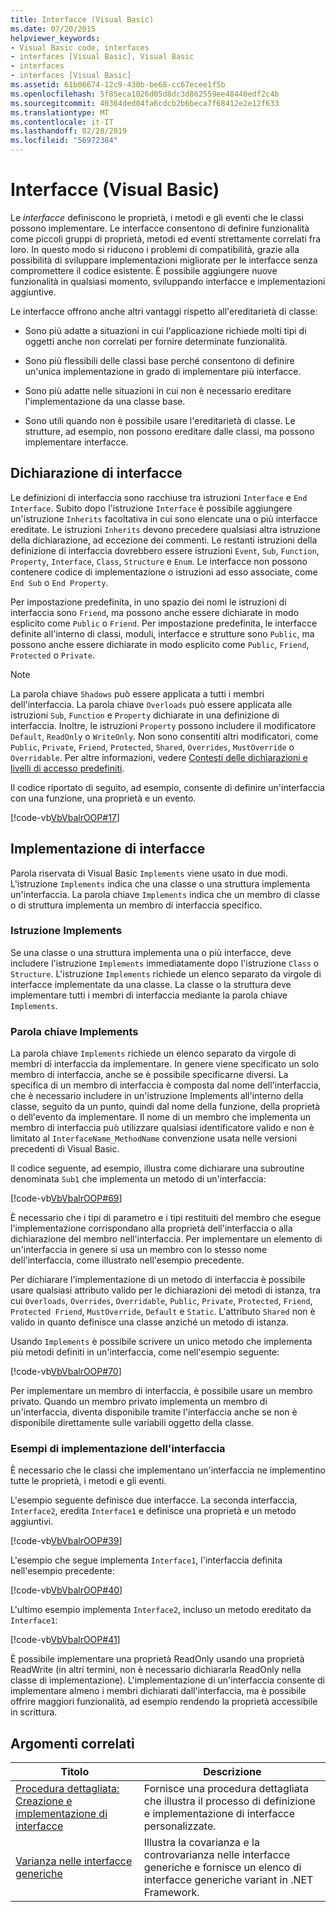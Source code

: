 ```yaml
---
title: Interfacce (Visual Basic)
ms.date: 07/20/2015
helpviewer_keywords:
- Visual Basic code, interfaces
- interfaces [Visual Basic], Visual Basic
- interfaces
- interfaces [Visual Basic]
ms.assetid: 61b06674-12c9-430b-be68-cc67ecee1f5b
ms.openlocfilehash: 5f85eca1026d05d8dc3d862559ee48440edf2c4b
ms.sourcegitcommit: 40364ded04fa6cdcb2b6beca7f68412e2e12f633
ms.translationtype: MT
ms.contentlocale: it-IT
ms.lasthandoff: 02/28/2019
ms.locfileid: "56972384"
---
```

# <a name="interfaces-visual-basic"></a>Interfacce (Visual Basic)
Le *interfacce* definiscono le proprietà, i metodi e gli eventi che le classi possono implementare. Le interfacce consentono di definire funzionalità come piccoli gruppi di proprietà, metodi ed eventi strettamente correlati fra loro. In questo modo si riducono i problemi di compatibilità, grazie alla possibilità di sviluppare implementazioni migliorate per le interfacce senza compromettere il codice esistente. È possibile aggiungere nuove funzionalità in qualsiasi momento, sviluppando interfacce e implementazioni aggiuntive.  
  
 Le interfacce offrono anche altri vantaggi rispetto all'ereditarietà di classe:  
  
-   Sono più adatte a situazioni in cui l'applicazione richiede molti tipi di oggetti anche non correlati per fornire determinate funzionalità.  
  
-   Sono più flessibili delle classi base perché consentono di definire un'unica implementazione in grado di implementare più interfacce.  
  
-   Sono più adatte nelle situazioni in cui non è necessario ereditare l'implementazione da una classe base.  
  
-   Sono utili quando non è possibile usare l'ereditarietà di classe. Le strutture, ad esempio, non possono ereditare dalle classi, ma possono implementare interfacce.  
  
## <a name="declaring-interfaces"></a>Dichiarazione di interfacce  
 Le definizioni di interfaccia sono racchiuse tra istruzioni `Interface` e `End Interface`. Subito dopo l'istruzione `Interface` è possibile aggiungere un'istruzione `Inherits` facoltativa in cui sono elencate una o più interfacce ereditate. Le istruzioni `Inherits` devono precedere qualsiasi altra istruzione della dichiarazione, ad eccezione dei commenti. Le restanti istruzioni della definizione di interfaccia dovrebbero essere istruzioni `Event`, `Sub`, `Function`, `Property`, `Interface`, `Class`, `Structure` e `Enum`. Le interfacce non possono contenere codice di implementazione o istruzioni ad esso associate, come `End Sub` o `End Property`.  
  
 Per impostazione predefinita, in uno spazio dei nomi le istruzioni di interfaccia sono `Friend`, ma possono anche essere dichiarate in modo esplicito come `Public` o `Friend`. Per impostazione predefinita, le interfacce definite all'interno di classi, moduli, interfacce e strutture sono `Public`, ma possono anche essere dichiarate in modo esplicito come `Public`, `Friend`, `Protected` o `Private`.  
  
> [!NOTE]
>  La parola chiave `Shadows` può essere applicata a tutti i membri dell'interfaccia. La parola chiave `Overloads` può essere applicata alle istruzioni `Sub`, `Function` e `Property` dichiarate in una definizione di interfaccia. Inoltre, le istruzioni `Property` possono includere il modificatore `Default`, `ReadOnly` o `WriteOnly`. Non sono consentiti altri modificatori, come `Public`, `Private`, `Friend`, `Protected`, `Shared`, `Overrides`, `MustOverride` o `Overridable`. Per altre informazioni, vedere [Contesti delle dichiarazioni e livelli di accesso predefiniti](../../../../visual-basic/language-reference/statements/declaration-contexts-and-default-access-levels.md).  
  
 Il codice riportato di seguito, ad esempio, consente di definire un'interfaccia con una funzione, una proprietà e un evento.  
  
 [!code-vb[VbVbalrOOP#17](~/samples/snippets/visualbasic/VS_Snippets_VBCSharp/VbVbalrOOP/VB/OOP.vb#17)]  
  
## <a name="implementing-interfaces"></a>Implementazione di interfacce  
 Parola riservata di Visual Basic `Implements` viene usato in due modi. L'istruzione `Implements` indica che una classe o una struttura implementa un'interfaccia. La parola chiave `Implements` indica che un membro di classe o di struttura implementa un membro di interfaccia specifico.  
  
### <a name="implements-statement"></a>Istruzione Implements  
 Se una classe o una struttura implementa una o più interfacce, deve includere l'istruzione `Implements` immediatamente dopo l'istruzione `Class` o `Structure`. L'istruzione `Implements` richiede un elenco separato da virgole di interfacce implementate da una classe. La classe o la struttura deve implementare tutti i membri di interfaccia mediante la parola chiave `Implements`.  
  
### <a name="implements-keyword"></a>Parola chiave Implements  
 La parola chiave `Implements` richiede un elenco separato da virgole di membri di interfaccia da implementare. In genere viene specificato un solo membro di interfaccia, anche se è possibile specificarne diversi. La specifica di un membro di interfaccia è composta dal nome dell'interfaccia, che è necessario includere in un'istruzione Implements all'interno della classe, seguito da un punto, quindi dal nome della funzione, della proprietà o dell'evento da implementare. Il nome di un membro che implementa un membro di interfaccia può utilizzare qualsiasi identificatore valido e non è limitato al `InterfaceName_MethodName` convenzione usata nelle versioni precedenti di Visual Basic.  
  
 Il codice seguente, ad esempio, illustra come dichiarare una subroutine denominata `Sub1` che implementa un metodo di un'interfaccia:  
  
 [!code-vb[VbVbalrOOP#69](~/samples/snippets/visualbasic/VS_Snippets_VBCSharp/VbVbalrOOP/VB/OOP.vb#69)]  
  
 È necessario che i tipi di parametro e i tipi restituiti del membro che esegue l'implementazione corrispondano alla proprietà dell'interfaccia o alla dichiarazione del membro nell'interfaccia. Per implementare un elemento di un'interfaccia in genere si usa un membro con lo stesso nome dell'interfaccia, come illustrato nell'esempio precedente.  
  
 Per dichiarare l'implementazione di un metodo di interfaccia è possibile usare qualsiasi attributo valido per le dichiarazioni dei metodi di istanza, tra cui `Overloads`, `Overrides`, `Overridable`, `Public`, `Private`, `Protected`, `Friend`, `Protected Friend`, `MustOverride`, `Default` e `Static`. L'attributo `Shared` non è valido in quanto definisce una classe anziché un metodo di istanza.  
  
 Usando `Implements` è possibile scrivere un unico metodo che implementa più metodi definiti in un'interfaccia, come nell'esempio seguente:  
  
 [!code-vb[VbVbalrOOP#70](~/samples/snippets/visualbasic/VS_Snippets_VBCSharp/VbVbalrOOP/VB/OOP.vb#70)]  
  
 Per implementare un membro di interfaccia, è possibile usare un membro privato. Quando un membro privato implementa un membro di un'interfaccia, diventa disponibile tramite l'interfaccia anche se non è disponibile direttamente sulle variabili oggetto della classe.  
  
### <a name="interface-implementation-examples"></a>Esempi di implementazione dell'interfaccia  
 È necessario che le classi che implementano un'interfaccia ne implementino tutte le proprietà, i metodi e gli eventi.  
  
 L'esempio seguente definisce due interfacce. La seconda interfaccia, `Interface2`, eredita `Interface1` e definisce una proprietà e un metodo aggiuntivi.  
  
 [!code-vb[VbVbalrOOP#39](~/samples/snippets/visualbasic/VS_Snippets_VBCSharp/VbVbalrOOP/VB/OOP.vb#39)]  
  
 L'esempio che segue implementa `Interface1`, l'interfaccia definita nell'esempio precedente:  
  
 [!code-vb[VbVbalrOOP#40](~/samples/snippets/visualbasic/VS_Snippets_VBCSharp/VbVbalrOOP/VB/OOP.vb#40)]  
  
 L'ultimo esempio implementa `Interface2`, incluso un metodo ereditato da `Interface1`:  
  
 [!code-vb[VbVbalrOOP#41](~/samples/snippets/visualbasic/VS_Snippets_VBCSharp/VbVbalrOOP/VB/OOP.vb#41)]  
  
 È possibile implementare una proprietà ReadOnly usando una proprietà ReadWrite (in altri termini, non è necessario dichiararla ReadOnly nella classe di implementazione).  L'implementazione di un'interfaccia consente di implementare almeno i membri dichiarati dall'interfaccia, ma è possibile offrire maggiori funzionalità, ad esempio rendendo la proprietà accessibile in scrittura.  
  
## <a name="related-topics"></a>Argomenti correlati  
  
|Titolo|Descrizione|  
|-----------|-----------------|  
|[Procedura dettagliata: Creazione e implementazione di interfacce](../../../../visual-basic/programming-guide/language-features/interfaces/walkthrough-creating-and-implementing-interfaces.md)|Fornisce una procedura dettagliata che illustra il processo di definizione e implementazione di interfacce personalizzate.|  
|[Varianza nelle interfacce generiche](../../concepts/covariance-contravariance/variance-in-generic-interfaces.md)|Illustra la covarianza e la controvarianza nelle interfacce generiche e fornisce un elenco di interfacce generiche variant in .NET Framework.|
